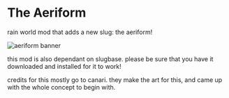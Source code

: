 # The Aeriform
rain world mod that adds a new slug: the aeriform!

![aeriform banner](https://cdn.discordapp.com/attachments/1082704757476577361/1087085517708988487/thumbnail.png)

this mod is also dependant on slugbase. please be sure that you have it downloaded and installed for it to work!

credits for this mostly go to canari. they make the art for this, and came up with the whole concept to begin with.
